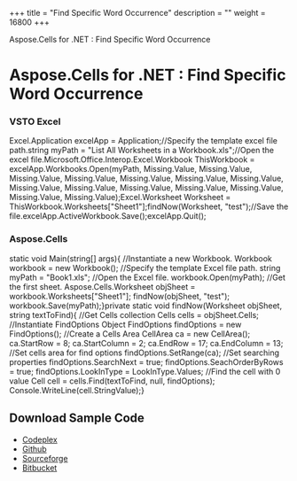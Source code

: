 +++
title = "Find Specific Word Occurrence" 
description = "" 
weight = 16800 
+++

Aspose.Cells for .NET : Find Specific Word Occurrence  

# Aspose.Cells for .NET : Find Specific Word Occurrence


### VSTO Excel

Excel.Application excelApp = Application;//Specify the template excel file path.string myPath = "List All Worksheets in a Workbook.xls";//Open the excel file.Microsoft.Office.Interop.Excel.Workbook ThisWorkbook = excelApp.Workbooks.Open(myPath, Missing.Value, Missing.Value,	  Missing.Value, Missing.Value,	  Missing.Value, Missing.Value,	  Missing.Value, Missing.Value,	  Missing.Value, Missing.Value,	  Missing.Value, Missing.Value,	  Missing.Value, Missing.Value);Excel.Worksheet Worksheet = ThisWorkbook.Worksheets\["Sheet1"\];findNow(Worksheet, "test");//Save the file.excelApp.ActiveWorkbook.Save();excelApp.Quit();

### Aspose.Cells

static void Main(string\[\] args){	//Instantiate a new Workbook.	Workbook workbook = new Workbook();	//Specify the template Excel file path.	string myPath = "Book1.xls";	//Open the Excel file.	workbook.Open(myPath);	//Get the first sheet.	Aspose.Cells.Worksheet objSheet = workbook.Worksheets\["Sheet1"\];	findNow(objSheet, "test");	workbook.Save(myPath);}private static void findNow(Worksheet objSheet, string textToFind){	//Get Cells collection	Cells cells = objSheet.Cells;	//Instantiate FindOptions Object	FindOptions findOptions = new FindOptions();	//Create a Cells Area	CellArea ca = new CellArea();	ca.StartRow = 8;	ca.StartColumn = 2;	ca.EndRow = 17;	ca.EndColumn = 13;	//Set cells area for find options	findOptions.SetRange(ca);	//Set searching properties	findOptions.SearchNext = true;	findOptions.SeachOrderByRows = true;	findOptions.LookInType = LookInType.Values;	//Find the cell with 0 value	Cell cell = cells.Find(textToFind, null, findOptions);	Console.WriteLine(cell.StringValue);}

## Download Sample Code

*   [Codeplex](https://asposevsto.codeplex.com/downloads/get/1459778)
*   [Github](https://github.com/asposemarketplace/Aspose_for_VSTO/releases/download/Aspose.Cells1.1/Find.Specific.Word.Occurrence.Aspose.Cells.zip)
*   [Sourceforge](https://sourceforge.net/p/asposevsto/wiki/Home/)
*   [Bitbucket](https://bitbucket.org/asposemarketplace/aspose-for-vsto/wiki/Find%20Specific%20Word%20Occurrence)

